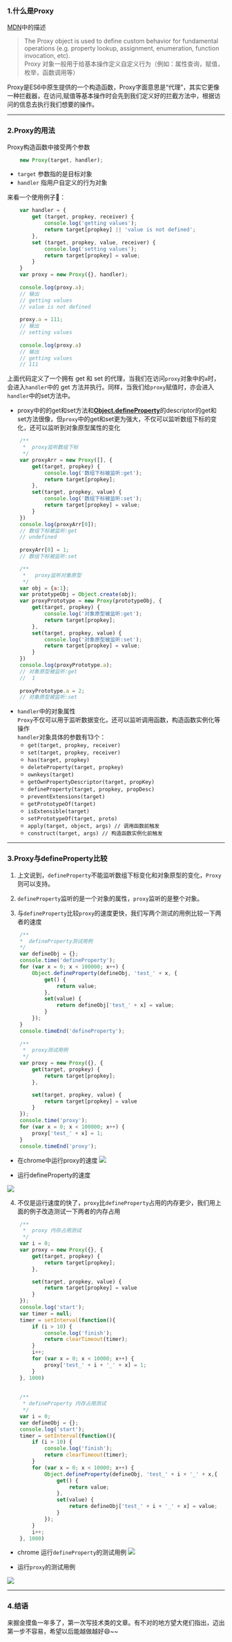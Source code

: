 ### 1.什么是Proxy
[MDN](https://developer.mozilla.org/en-US/docs/Web/JavaScript/Reference/Global_Objects/Proxy)中的描述   
 > The Proxy object is used to define custom behavior for fundamental operations (e.g. property lookup, assignment, enumeration, function invocation, etc).   
 Proxy 对象一般用于给基本操作定义自定义行为（例如：属性查询，赋值，枚举，函数调用等）

Proxy是ES6中原生提供的一个构造函数，Proxy字面意思是“代理”，其实它更像一种拦截器，在访问,赋值等基本操作时会先到我们定义好的拦截方法中，根据访问的信息去执行我们想要的操作。

---

### 2.Proxy的用法

Proxy构造函数中接受两个参数   

``` javascript
    new Proxy(target, handler);
```

* `target` 参数指的是目标对象
* `handler` 指用户自定义的行为对象

来看一个使用例子🌰：
``` javascript
    var handler = {
        get (target, propkey, receiver) {
            console.log('getting values');
            return target[propkey] || 'value is not defined';
        },
        set (target, propkey, value, receiver) {
            console.log('setting values');
            return target[propkey] = value;
        }
    }
    var proxy = new Proxy({}, handler);
    
    console.log(proxy.a);
    // 输出
    // getting values
    // value is not defined
    
    proxy.a = 111;
    // 输出
    // setting values
    
    console.log(proxy.a)
    // 输出
    // getting values
    // 111
```
上面代码定义了一个拥有 get 和 set 的代理，当我们在访问`proxy`对象中的`a`时，会进入`handler`中的 get 方法并执行。同样，当我们给`proxy`赋值时，亦会进入`handler`中的set方法中。   

* proxy中的的get和set方法和<b>[Object.defineProperty](https://developer.mozilla.org/en-US/docs/Web/JavaScript/Reference/Global_Objects/Object/defineProperty)</b>的descriptor的get和set方法很像，但`proxy`中的get和set更为强大，不仅可以监听数组下标的变化，还可以监听到对象原型属性的变化
``` javascript
    /**
     *  proxy监听数组下标
     */
    var proxyArr = new Proxy([], {
        get(target, propkey) {
            console.log('数组下标被监听:get');
            return target[propkey];
        },
        set(target, propkey, value) {
            console.log('数组下标被监听:set');
            return target[propkey] = value;
        }
    })
    console.log(proxyArr[0]);
    // 数组下标被监听:get
    // undefined
    
    proxyArr[0] = 1;
    // 数组下标被监听:set

    /**
     *   proxy监听对象原型
     */
    var obj = {a:1};
    var prototypeObj = Object.create(obj);
    var proxyPrototype = new Proxy(prototypeObj, {
        get(target, propkey) {
            console.log('对象原型被监听:get');
            return target[propkey];
        },
        set(target, propkey, value) {
            console.log('对象原型被监听:set');
            return target[propkey] = value;
        }
    })
    console.log(proxyPrototype.a);
    // 对象原型被监听:get
    //  1
    
    proxyPrototype.a = 2;
    // 对象原型被监听:set
```   

* `handler`中的对象属性   
`Proxy`不仅可以用于监听数据变化，还可以监听调用函数，构造函数实例化等操作   
`handler`对象具体的参数有13个：
    * `get(target, propkey, receiver)`
    * `set(target, propkey, receiver)`
    * `has(target, propkey)`
    * `deleteProperty(target, propkey)`
    * `ownkeys(target)`
    * `getOwnPropertyDescriptor(target, propKey)`
    * `defineProperty(target, propkey, propDesc)`
    * `preventExtensions(target)`
    * `getPrototypeOf(target)`
    * `isExtensible(target)`
    * `setPrototypeOf(target, proto)`
    * `apply(target, object, args) // 调用函数前触发`
    * `construct(target, args) // 构造函数实例化前触发`

---

### 3.Proxy与defineProperty比较

1. 上文说到，`defineProperty`不能监听数组下标变化和对象原型的变化，`Proxy`则可以支持。

2. `defineProperty`监听的是一个对象的属性，`proxy`监听的是整个对象。

3. 与`defineProperty`比较`proxy`的速度更快，我们写两个测试的用例比较一下两者的速度
``` javascript
    /**
    *  defineProperty测试用例
    */
    var defineObj = {};
    console.time('defineProperty');
    for (var x = 0; x < 100000; x++) {
        Object.defineProperty(defineObj, 'test_' + x, {
            get() {
                return value;
            },
            set(value) {
                return defineObj['test_' + x] = value;
            }
        });
    }
    console.timeEnd('defineProperty');
    
    /**
     *  proxy测试用例
     */
    var proxy = new Proxy({}, {
        get(target, propkey) {
            return target[propkey];
        },

        set(target, propkey, value) {
            return target[propkey] = value
        }
    });
    console.time('proxy');
    for (var x = 0; x < 100000; x++) {
        proxy['test_' + x] = 1;
    }
    console.timeEnd('proxy');
```   
* 在chrome中运行proxy的速度
![](https://user-gold-cdn.xitu.io/2019/11/5/16e3af5938767e98?w=266&h=221&f=jpeg&s=25211)

* 运行defineProperty的速度

![](https://user-gold-cdn.xitu.io/2019/11/5/16e3af7c9f6dda36?w=408&h=194&f=jpeg&s=25797)


4. 不仅是运行速度的快了，`proxy`比`defineProperty`占用的内存更少，我们用上面的例子改造测试一下两者的内存占用
``` javascript
    /**
     *  proxy 内存占用测试
     */
    var i = 0;
    var proxy = new Proxy({}, {
        get(target, propkey) {
            return target[propkey];
        },

        set(target, propkey, value) {
            return target[propkey] = value
        }
    });
    console.log('start');
    var timer = null;
    timer = setInterval(function(){
        if (i > 10) {
            console.log('finish');
            return clearTimeout(timer);
        }
        i++;
        for (var x = 0; x < 10000; x++) {
            proxy['test_' + i + '_' + x] = 1;
        }
    }, 1000)
    
    
    /**
     * defineProperty 内存占用测试
     */
    var i = 0;
    var defineObj = {};
    console.log('start');
    timer = setInterval(function(){
        if (i > 10) {
            console.log('finish');
            return clearTimeout(timer);
        }
        for (var x = 0; x < 10000; x++) {
            Object.defineProperty(defineObj, 'test_' + i + '_' + x,{
                get() {
                    return value;
                },
                set(value) {
                    return defineObj['test_' + i + '_' + x] = value;
                }
            });
        }
        i++;
    }, 1000)
```

* chrome 运行`defineProperty`的测试用例
![](https://user-gold-cdn.xitu.io/2019/11/5/16e3b12fa32cdcfe?w=1192&h=274&f=jpeg&s=47074)

* 运行`proxy`的测试用例

![](https://user-gold-cdn.xitu.io/2019/11/5/16e3b14abf5205fc?w=1184&h=229&f=jpeg&s=33915)

---

### 4.结语
来掘金摸鱼一年多了，第一次写技术类的文章。有不对的地方望大佬们指出，迈出第一步不容易，希望以后能越做越好😄~~